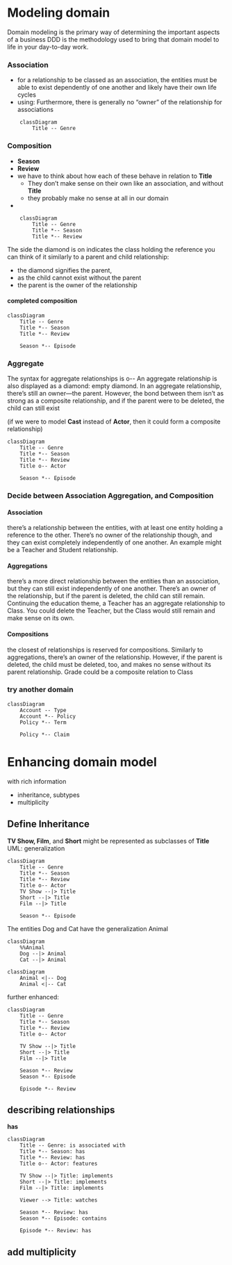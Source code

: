 # Modeling domain

Domain modeling is the primary way of determining the important aspects of a business
DDD is the methodology used to bring that domain model to life in your day-to-day work.

### Association 
- for a relationship to be classed as an association, the entities must be able to exist dependently of one another and likely have their own life cycles
- using: Furthermore, there is generally no “owner” of the relationship for associations
```mermaid
	classDiagram
		Title -- Genre
```


### Composition
- **Season**
- **Review**
- we have to think about how each of these behave in relation to **Title**
	- They don’t make sense on their own like an association, and without **Title**
	- they probably make no sense at all in our domain
-
```mermaid
	classDiagram
		Title -- Genre
		Title *-- Season
		Title *-- Review
```

The side the diamond is on indicates the class holding the reference
you can think of it similarly to a parent and child relationship:
- the diamond signifies the parent, 
- as the child cannot exist without the parent
- the parent is the owner of the relationship


#### completed composition
``` mermaid
classDiagram
    Title -- Genre
    Title *-- Season
    Title *-- Review
    
    Season *-- Episode    
```


### Aggregate
The syntax for aggregate relationships is o--
An aggregate relationship is also displayed as a diamond: empty diamond.
In an aggregate relationship, there’s still an owner—the parent. 
However, the bond between them isn’t as strong as a composite relationship, and if the parent were to be deleted, the child can still exist

(if we were to model **Cast** instead of **Actor**, then it could form a composite relationship)


``` mermaid
classDiagram
    Title -- Genre
    Title *-- Season
    Title *-- Review
    Title o-- Actor
    
    Season *-- Episode    
```


### Decide between Association Aggregation, and Composition
#### Association
there’s a relationship between the entities, with at least one entity holding a reference to the other. There’s no owner of the relationship though, and they can exist completely independently of one another. 
An example might be a Teacher and Student relationship.
#### Aggregations
there’s a more direct relationship between the entities than an association, but they can still exist independently of one another. 
There’s an owner of the relationship, but if the parent is deleted, the child can still remain. Continuing the education theme, a Teacher has an aggregate relationship to Class.
You could delete the Teacher, but the Class would still remain and make sense on its own.
#### Compositions
the closest of relationships is reserved for compositions. Similarly to aggregations, there’s an owner of the relationship. However, if the parent is deleted, the child must be deleted, too, and makes no sense without its parent relationship.
Grade could be a composite relation to Class


### try another domain
``` mermaid
classDiagram
    Account -- Type
    Account *-- Policy
    Policy *-- Term
    
    Policy *-- Claim    
```



# Enhancing domain model
with rich information
- inheritance, subtypes
- multiplicity

## Define Inheritance

**TV Show, Film**, and **Short** might be represented as subclasses of **Title**
UML: generalization
```mermaid
classDiagram
	Title -- Genre
	Title *-- Season
	Title *-- Review
	Title o-- Actor
	TV Show --|> Title
	Short --|> Title
	Film --|> Title
	
	Season *-- Episode
```


The entities Dog and Cat have the generalization Animal

```mermaid
classDiagram
	%%Animal
	Dog --|> Animal
	Cat --|> Animal
```


```mermaid
classDiagram
	Animal <|-- Dog
	Animal <|-- Cat
```

further enhanced:
```mermaid
classDiagram
    Title -- Genre
    Title *-- Season
    Title *-- Review
    Title o-- Actor

    TV Show --|> Title
    Short --|> Title
    Film --|> Title

    Season *-- Review
    Season *-- Episode

    Episode *-- Review
```
## describing relationships
**has**

```mermaid
classDiagram
    Title -- Genre: is associated with
    Title *-- Season: has
    Title *-- Review: has
    Title o-- Actor: features

    TV Show --|> Title: implements
    Short --|> Title: implements
    Film --|> Title: implements

    Viewer --> Title: watches

    Season *-- Review: has
    Season *-- Episode: contains

    Episode *-- Review: has
```

## add multiplicity
